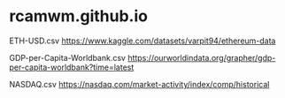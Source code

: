 # rcamwm.github.io

ETH-USD.csv
https://www.kaggle.com/datasets/varpit94/ethereum-data

GDP-per-Capita-Worldbank.csv 
https://ourworldindata.org/grapher/gdp-per-capita-worldbank?time=latest

NASDAQ.csv
https://nasdaq.com/market-activity/index/comp/historical 
